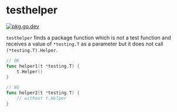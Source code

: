 # testhelper

[![pkg.go.dev][gopkg-badge]][gopkg]

`testhelper` finds a package function which is not a test function and receives a value of `*testing.T` as a parameter but it does not call `(*testing.T).Helper`.

```go
// OK
func helper1(t *testing.T) {
	t.Helper()
}

// NG
func helper2(t *testing.T) {
	// without t.Helper
}
```

<!-- links -->
[gopkg]: https://pkg.go.dev/github.com/gostaticanalysis/testhelper
[gopkg-badge]: https://pkg.go.dev/badge/github.com/gostaticanalysis/testhelper?status.svg
